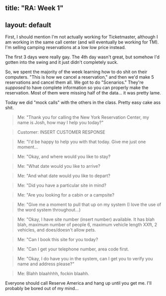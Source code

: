 title: "RA: Week 1"
---
layout: default
---

First, I should mention I'm not actually working for Ticketmaster, although I
am working in the same call center (and will eventually be working for TM).
I'm selling camping reservations at a low low price instead.

The first 3 days were really gay. The 4th day wasn't great, but somehow I'd
gotten into the swing and it just didn't completely suck.

So, we spent the majority of the week learning how to do shit on their
computers. "This is how we cancel a reservation," and then we'd make 5
reservations and cancel them all. We got to do "Scenarios." They're _supposed_
to have complete information so you can properly make the reservation. Most of
them were missing half of the data... it was pretty lame.

Today we did "mock calls" with the others in the class. Pretty easy cake ass
shit.

> Me: "Thank you for calling the New York Reservation Center, my name is Josh,
how may I help you today?"

> Customer: INSERT CUSTOMER RESPONSE

> Me: "I'd be happy to help you with that today.  Give me just one moment...

> Me: "Okay, and where would you like to stay?

> Me: "What date would you like to arrive?

> Me: "And what date would you like to depart?

> Me: "Did you have a particular site in mind?

> Me: "Are you looking for a cabin or a campsite?

> Me: "Give me a moment to pull that up on my system (I love the use of the
word system throughout...)

> Me: "Okay, I have site number (insert number) available. It has blah blah,
maximum number of people 6, maximum vehicle length XXft, 2 vehicles, and
does/doesn't allow pets.

> Me: "Can I book this site for you today?

> Me: "Can I get your telephone number, area code first.

> Me: "Okay, I do have you in the system, can I get you to verify you name and
address please?"

> Me: Blahh blaahhhh, fockin blaahh.

Everyone should call Reserve America and hang up until you get me. I'll
probably be bored out of my mind...

